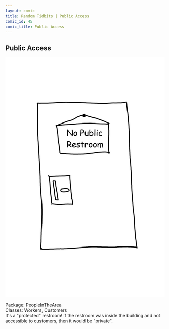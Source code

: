 ```yaml
---
layout: comic
title: Random Tidbits | Public Access
comic_id: 45
comic_title: Public Access
---
```


## Public Access

<img id="img45" src="/assets/images/45.png">

Package: PeopleInTheArea<br>Classes: Workers, Customers<br>It's a "protected" restroom! If the restroom was inside the building and not accessible to customers, then it would be "private".
